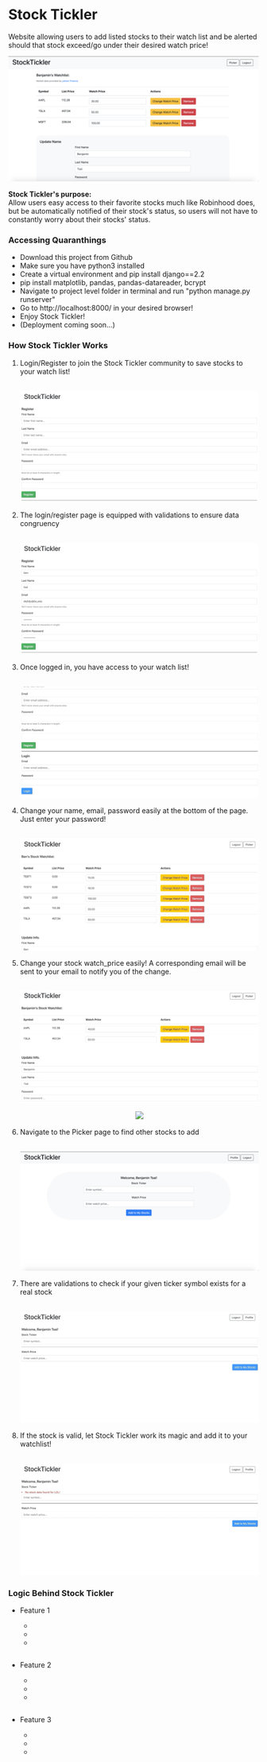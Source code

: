 # Stock Tickler
Website allowing users to add listed stocks to their watch list and be alerted should that stock exceed/go under their desired watch price!

<p align = "center"><kbd><img src = "/images/home1.png"></kbd></p>

<p><strong>Stock Tickler's purpose:</strong><br> 
Allow users easy access to their favorite stocks much like Robinhood does, but be automatically notified of their stock's status, so users will not have to constantly worry about their stocks' status. </p>

<h3> Accessing Quaranthings</h3>
<ul>
  <li>Download this project from Github</li>
  <li>Make sure you have python3 installed</li>
  <li>Create a virtual environment and pip install django==2.2</li>
  <li>pip install matplotlib, pandas, pandas-datareader, bcrypt</li>
  <li>Navigate to project level folder in terminal and run "python manage.py runserver"</li>
  <li>Go to http://localhost:8000/ in your desired browser!</li>
  <li>Enjoy Stock Tickler!</li>
  <li>(Deployment coming soon...)</li>
</ul>

<h3>How Stock Tickler Works</h3>
<ol>
  <li>Login/Register to join the Stock Tickler community to save stocks to your watch list!</li>
  <br>
  <p align = "center"><kbd><img src = "/images/login:reg.gif"></kbd></p>
 <li>The login/register page is equipped with validations to ensure data congruency</li>
  <br>
 <p align = "center"><kbd><img src = "/images/validations.gif"></kbd></p>
  <li>Once logged in, you have access to your watch list!</li>
  <br>
 <p align = "center"><kbd><img src = "/images/home.gif"></kbd></p>
  <li>Change your name, email, password easily at the bottom of the page. Just enter your password!</li>
  <br>
  <p align = "center"><kbd><img src = "/images/update.gif"></kbd></p>
  <li>Change your stock watch_price easily! A corresponding email will be sent to your email to notify you of the change.</li>
  <br>
  <p align = "center"><kbd><img src = "/images/change_watch_price.gif"></kbd></p>
  <p align = "center"><kbd><img src = "/images/change_wp_email.gif"></kbd></p>
  <li>Navigate to the Picker page to find other stocks to add</li>
  <br>
  <p align = "center"><kbd><img src = "/images/picker.png"></kbd></p>
  <li>There are validations to check if your given ticker symbol exists for a real stock</li>
  <br>
  <p align = "center"><kbd><img src = "/images/stock_validations.gif"></kbd></p>
  <li>If the stock is valid, let Stock Tickler work its magic and add it to your watchlist!</li>
  <br>
  <p align = "center"><kbd><img src = "/images/grab_stock.gif"></kbd></p>
</ol>
<h3>Logic Behind Stock Tickler</h3>
<ul>
  <li>Feature 1</li>
  <ul>
    <li></li>
    <li></li>
    <li></li>
  </ul>
  
```python3
```
  <li>Feature 2</li>
  <ul>
    <li></li>
    <li></li>
    <li></li>
  </ul>
  
```python3
```
  <li>Feature 3</li>
  <ul>
    <li></li>
    <li></li>
    <li></li>
  </ul>

```python3
```
</ul>
